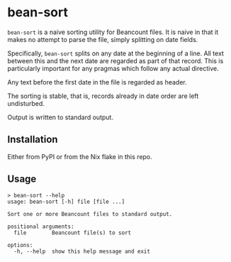# bean-sort

`bean-sort` is a naive sorting utility for Beancount files.  It is naive in that it makes no attempt to parse the file, simply splitting on date fields.

Specifically, `bean-sort` splits on any date at the beginning of a line.  All text between this and the next date are regarded as part of that record.  This is particularly important for any pragmas which follow any actual directive.

Any text before the first date in the file is regarded as header.

The sorting is stable, that is, records already in date order are left undisturbed.

Output is written to standard output.

## Installation

Either from PyPI or from the Nix flake in this repo.

## Usage

```
> bean-sort --help
usage: bean-sort [-h] file [file ...]

Sort one or more Beancount files to standard output.

positional arguments:
  file        Beancount file(s) to sort

options:
  -h, --help  show this help message and exit
```
